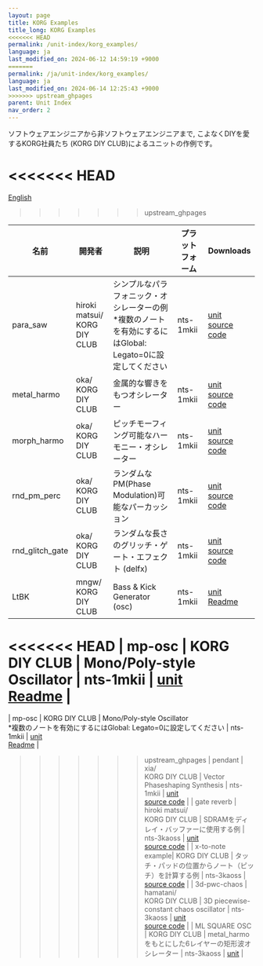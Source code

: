 ```yaml
---
layout: page
title: KORG Examples
title_long: KORG Examples
<<<<<<< HEAD
permalink: /unit-index/korg_examples/
language: ja
last_modified_on: 2024-06-12 14:59:19 +9000
=======
permalink: /ja/unit-index/korg_examples/
language: ja
last_modified_on: 2024-06-14 12:25:43 +9000
>>>>>>> upstream_ghpages
parent: Unit Index
nav_order: 2
---
```


ソフトウェアエンジニアから非ソフトウェアエンジニアまで, こよなくDIYを愛するKORG社員たち (KORG DIY CLUB)によるユニットの作例です。

<<<<<<< HEAD
=======
[English](11_korg_examples.md)

>>>>>>> upstream_ghpages

| 名前 | 開発者 | 説明 | プラットフォーム | Downloads |
| ---- | ---- | ---- | ---- | ---- |
| para_saw | hiroki matsui/<br>KORG DIY CLUB | シンプルなパラフォニック・オシレーターの例<br>*複数のノートを有効にするにはGlobal: Legato=0に設定してください | nts-1mkii | [unit](KORG_Examples/nts1mkii/para_saw/para_saw.nts1mkiiunit)<br>[source code](KORG_Examples/nts1mkii/para_saw/para_saw.zip) |
| metal_harmo | oka/<br>KORG DIY CLUB | 金属的な響きをもつオシレーター | nts-1mkii | [unit](KORG_Examples/nts1mkii/metal_harmo/metal_harmo.nts1mkiiunit)<br>[source code](KORG_Examples/nts1mkii/metal_harmo/metal_harmo.zip) |
| morph_harmo | oka/<br>KORG DIY CLUB | ピッチモーフィング可能なハーモニー・オシレーター | nts-1mkii | [unit](KORG_Examples/nts1mkii/morph_harmo/morph_harmo.nts1mkiiunit)<br>[source code](KORG_Examples/nts1mkii/morph_harmo/morph_harmo.zip) |
| rnd_pm_perc | oka/<br>KORG DIY CLUB | ランダムなPM(Phase Modulation)可能なパーカッション | nts-1mkii | [unit](KORG_Examples/nts1mkii/rnd_pm_perc/rnd_pm_perc.nts1mkiiunit)<br>[source code](KORG_Examples/nts1mkii/rnd_pm_perc/rnd_pm_perc.zip) |
| rnd_glitch_gate | oka/<br>KORG DIY CLUB | ランダムな長さのグリッチ・ゲート・エフェクト (delfx) | nts-1mkii | [unit](KORG_Examples/nts1mkii/rnd_glitch_gate/rnd_glitch_gate.nts1mkiiunit)<br>[source code](KORG_Examples/nts1mkii/rnd_glitch_gate/rnd_glitch_gate.zip) |
| LtBK | mngw/<br>KORG DIY CLUB | Bass & Kick Generator (osc) | nts-1mkii | [unit](KORG_Examples/nts1mkii/LtBK/ltbk.nts1mkiiunit)<br>[Readme](KORG_Examples/nts1mkii/LtBK/LtBK_manual.zip) |
<<<<<<< HEAD
| mp-osc | KORG DIY CLUB | Mono/Poly-style Oscillator | nts-1mkii | [unit](KORG_Examples/nts1mkii/mp-osc/mp-osc.nts1mkiiunit)<br>[Readme](KORG_Examples/nts1mkii/mp-osc/readme.md) |
=======
| mp-osc | KORG DIY CLUB | Mono/Poly-style Oscillator<br>*複数のノートを有効にするにはGlobal: Legato=0に設定してください | nts-1mkii | [unit](KORG_Examples/nts1mkii/mp-osc/mp-osc.nts1mkiiunit)<br>[Readme](KORG_Examples/nts1mkii/mp-osc/readme.zip) |
>>>>>>> upstream_ghpages
| pendant | xia/<br>KORG DIY CLUB | Vector Phaseshaping Synthesis | nts-1mkii | [unit](KORG_Examples/nts1mkii/pendant/pendant.nts1mkiiunit)<br>[source code](KORG_Examples/nts1mkii/pendant/pendant_1.01.zip) |
| gate reverb | hiroki matsui/<br>KORG DIY CLUB | SDRAMをディレイ・バッファーに使用する例 | nts-3kaoss | [unit](KORG_Examples/nts3kaoss/gate_reverb/gatereverb.nts3unit) <br> [source code](KORG_Examples/nts3kaoss/gate_reverb/gate_reverb.zip) |
| x-to-note example| KORG DIY CLUB | タッチ・パッドの位置からノート（ピッチ）を計算する例 | nts-3kaoss | [source code](KORG_Examples/nts3kaoss/x-to-note/x-to-note.zip) |
| 3d-pwc-chaos | hamatani/<br>KORG DIY CLUB | 3D piecewise-constant chaos oscillator | nts-3kaoss | [unit](KORG_Examples/nts3kaoss/3d-chaos/3d-chaos.nts3unit)<br>[source code](KORG_Examples/nts3kaoss/3d-chaos/3d-chaos.zip) |
| ML SQUARE OSC | KORG DIY CLUB | metal_harmoをもとにした6レイヤーの矩形波オシレーター | nts-3kaoss | [unit](KORG_Examples/nts3kaoss/ml_square_osc/ml_square_osc.nts3unit) |
